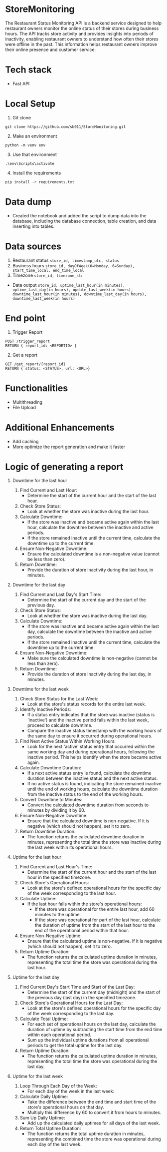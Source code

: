 # StoreMonitoring
The Restaurant Status Monitoring API is a backend service designed to help restaurant owners monitor the online status of their stores during business hours. The API tracks store activity and provides insights into periods of inactivity, enabling restaurant owners to understand how often their stores were offline in the past. This information helps restaurant owners improve their online presence and customer service.

# Tech stack
* Fast API

# Local Setup
1. Git clone
```
git clone https://github.com/sb011/StoreMonitoring.git
```
2. Make an environment
```
python -m venv env
```
3. Use that environment
```
.\env\Scripts\activate
```
4. Install the requirements
```
pip install -r requirements.txt
```

# Data dump
* Created the notebook and added the script to dump data into the database, including the database connection, table creation, and data inserting into tables.

# Data sources
1. Restaurant status
`store_id, timestamp_utc, status`
2. Business hours
`store_id, dayOfWeek(0=Monday, 6=Sunday), start_time_local, end_time_local`
3. Timezone
`store_id, timezone_str`

* Data output
`store_id, uptime_last_hour(in minutes), uptime_last_day(in hours), update_last_week(in hours), downtime_last_hour(in minutes), downtime_last_day(in hours), downtime_last_week(in hours)`

# End point
1. Trigger Report
```
POST /trigger_report
RETURN { report_id: <REPORTID> }
```

2. Get a report
```
GET /get_report/{report_id}
RETURN { status: <STATUS>, url: <URL>}
```

# Functionalities
* Multithreading
* File Upload

# Additional Enhancements
* Add caching
* More optimize the report generation and make it faster

# Logic of generating a report
1. Downtime for the last hour
   1. Find Current and Last Hour:
      * Determine the start of the current hour and the start of the last hour.
   2. Check Store Status:
      * Look at whether the store was inactive during the last hour.
   3. Calculate Downtime:
      * If the store was inactive and became active again within the last hour, calculate the downtime between the inactive and active periods.
      * If the store remained inactive until the current time, calculate the downtime up to the current time.
   4. Ensure Non-Negative Downtime:
      * Ensure the calculated downtime is a non-negative value (cannot be less than zero).
   5. Return Downtime:
      * Provide the duration of store inactivity during the last hour, in minutes.
      
2. Downtime for the last day
   1. Find Current and Last Day's Start Time:
      * Determine the start of the current day and the start of the previous day.
   2. Check Store Status:
      * Look at whether the store was inactive during the last day.
   3. Calculate Downtime:
      * If the store was inactive and became active again within the last day, calculate the downtime between the inactive and active periods.
      * If the store remained inactive until the current time, calculate the downtime up to the current time.
   4. Ensure Non-Negative Downtime:
      * Make sure the calculated downtime is non-negative (cannot be less than zero).
   5. Return Downtime:
      * Provide the duration of store inactivity during the last day, in minutes.
     
3. Downtime for the last week
   1. Check Store Status for the Last Week:
      * Look at the store's status records for the entire last week.
   2. Identify Inactive Periods:
      * If a status entry indicates that the store was inactive (status is 'inactive') and the inactive period falls within the last week, proceed to calculate downtime.
      * Compare the inactive status timestamp with the working hours of the same day to ensure it occurred during operational hours.
   3. Find Next Active Status Within Working Hours:
      * Look for the next 'active' status entry that occurred within the same working day and during operational hours, following the inactive period. This helps identify when the store became active again.
   4. Calculate Downtime Duration:
      * If a next active status entry is found, calculate the downtime duration between the inactive status and the next active status.
      * If no active status is found, indicating the store remained inactive until the end of working hours, calculate the downtime duration from the inactive status to the end of the working hours.
   5. Convert Downtime to Minutes:
      * Convert the calculated downtime duration from seconds to minutes by dividing it by 60.
   6. Ensure Non-Negative Downtime:
      * Ensure that the calculated downtime is non-negative. If it is negative (which should not happen), set it to zero.
   7. Return Downtime Duration:
      * The function returns the calculated downtime duration in minutes, representing the total time the store was inactive during the last week within its operational hours.
     
4. Uptime for the last hour
   1. Find Current and Last Hour's Time:
      * Determine the start of the current hour and the start of the last hour in the specified timezone.
   2. Check Store's Operational Hours:
      * Look at the store's defined operational hours for the specific day of the week corresponding to the last hour.
   3. Calculate Uptime:
      * If the last hour falls within the store's operational hours:
        * If the store was operational for the entire last hour, add 60 minutes to the uptime.
        * If the store was operational for part of the last hour, calculate the duration of uptime from the start of the last hour to the end of the operational period within that hour.
   4. Ensure Non-Negative Uptime:
      * Ensure that the calculated uptime is non-negative. If it is negative (which should not happen), set it to zero.
   5. Return Uptime Duration:
      * The function returns the calculated uptime duration in minutes, representing the total time the store was operational during the last hour.
        
5. Uptime for the last day
   1. Find Current Day's Start Time and Start of the Last Day:
      * Determine the start of the current day (midnight) and the start of the previous day (last day) in the specified timezone.
   2. Check Store's Operational Hours for the Last Day:
      * Look at the store's defined operational hours for the specific day of the week corresponding to the last day.
   3. Calculate Total Uptime:
      * For each set of operational hours on the last day, calculate the duration of uptime by subtracting the start time from the end time within each operational period.
      * Sum up the individual uptime durations from all operational periods to get the total uptime for the last day.
   4. Return Uptime Duration:
      * The function returns the calculated uptime duration in minutes, representing the total time the store was operational during the last day.
        
6. Uptime for the last week
   1. Loop Through Each Day of the Week:
      * For each day of the week in the last week:
   2. Calculate Daily Uptime:
      * Take the difference between the end time and start time of the store's operational hours on that day.
      * Multiply this difference by 60 to convert it from hours to minutes.
   3. Sum Up Daily Uptime:
      * Add up the calculated daily uptimes for all days of the last week.
   4. Return Total Uptime Duration:
      * The function returns the total uptime duration in minutes, representing the combined time the store was operational during each day of the last week.
